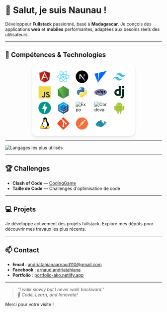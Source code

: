# 👋 Salut, je suis Naunau !

Développeur **Fullstack** passionné, basé à **Madagascar**. Je conçois des applications **web** et **mobiles** performantes, adaptées aux besoins réels des utilisateurs.

---

## 🚀 Compétences & Technologies

<div style="display: flex; justify-content: center;">
  <div style="background: #ffffff; border-radius: 15px; box-shadow: 0 4px 8px rgba(0,0,0,0.1); padding: 20px; display: grid; grid-template-columns: repeat(5, 50px); gap: 10px; max-width: 300px;">
  <img src="https://raw.githubusercontent.com/devicons/devicon/master/icons/angularjs/angularjs-original.svg" alt="Angular" width="40" height="40" title="Angular"/>
  <img src="https://raw.githubusercontent.com/devicons/devicon/master/icons/react/react-original.svg" alt="React" width="40" height="40" title="React"/>
  <img src="https://raw.githubusercontent.com/devicons/devicon/master/icons/nextjs/nextjs-original.svg" alt="Next.js" width="40" height="40" title="Next.js"/>
  <img src="https://raw.githubusercontent.com/devicons/devicon/master/icons/vite/vite-original.svg" alt="Vite" width="40" height="40" title="Vite"/>
  <img src="https://raw.githubusercontent.com/devicons/devicon/master/icons/tailwindcss/tailwindcss-original.svg" alt="TailwindCSS" width="40" height="40" title="TailwindCSS"/>
  <img src="https://raw.githubusercontent.com/devicons/devicon/master/icons/javascript/javascript-original.svg" alt="JavaScript" width="40" height="40" title="JavaScript"/>
  <img src="https://raw.githubusercontent.com/devicons/devicon/master/icons/nodejs/nodejs-original.svg" alt="Node.js" width="40" height="40" title="Node.js"/>
  <img src="https://raw.githubusercontent.com/devicons/devicon/master/icons/python/python-original.svg" alt="Python" width="40" height="40" title="Python"/>
    <img src="https://raw.githubusercontent.com/devicons/devicon/master/icons/php/php-original.svg" alt="PHP" width="40" height="40" title="PHP"/>
  <img src="https://raw.githubusercontent.com/devicons/devicon/master/icons/django/django-plain.svg" alt="Django" width="40" height="40" title="Django"/>
  <img src="https://raw.githubusercontent.com/devicons/devicon/master/icons/fastapi/fastapi-original.svg" alt="REST API" width="40" height="40" title="REST API"/>
  <img src="https://raw.githubusercontent.com/devicons/devicon/master/icons/sequelize/sequelize-original.svg" alt="Sequelize CLI" width="40" height="40" title="Sequelize CLI"/>
  <img src="https://simpleicons.org/icons/expo.svg" alt="Expo" width="40" height="40" title="Expo"/>
  <img src="https://simpleicons.org/icons/apachecordova.svg" alt="Cordova" width="40" height="40" title="Cordova"/>
  <img src="https://raw.githubusercontent.com/devicons/devicon/master/icons/android/android-original.svg" alt="Android" width="40" height="40" title="Android"/>
  <img src="https://raw.githubusercontent.com/devicons/devicon/master/icons/linux/linux-original.svg" alt="Linux" width="40" height="40" title="Linux"/>
  <img src="https://raw.githubusercontent.com/devicons/devicon/master/icons/git/git-original.svg" alt="Git" width="40" height="40" title="Git"/>
  <img src="https://raw.githubusercontent.com/devicons/devicon/master/icons/postman/postman-original.svg" alt="Postman" width="40" height="40" title="Postman"/>
  <img src="https://raw.githubusercontent.com/devicons/devicon/master/icons/docker/docker-original.svg" alt="Docker" width="40" height="40" title="Docker"/>
</div>
</div>

---

![Langages les plus utilisés](https://github-readme-stats.vercel.app/api/top-langs/?username=Nau-stack-110&theme=light&layout=compact&card_width=320&hide_border=false)

---

## 🏆 Challenges

- **Clash of Code** — [CodingGame](https://www.codingame.com/)
- **Taille de Code** — Challenges d'optimisation de code

---

## 💻 Projets

Je développe activement des projets fullstack. Explore mes dépôts pour découvrir mes travaux les plus récents.

---

## 📫 Contact

- **Email** : andriatahianaarnaud110@gmail.com  
- **Facebook** : [arnaud.andriatahiana](https://www.facebook.com/arnaud.andriatahiana)  
- **Portfolio** : [portfolio-ako.netlify.app](https://portfolio-ako.netlify.app)

---

> *"I walk slowly but I never walk backward."*  
> *🌟 Code, Learn, and Innovate!*

Merci pour votre visite !
